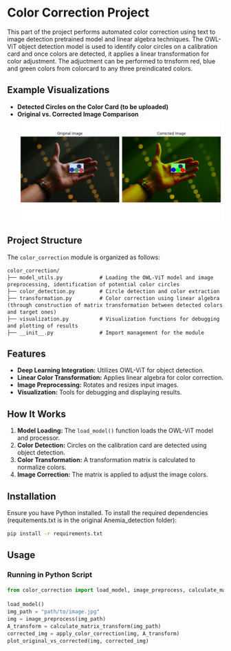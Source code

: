 # Color Correction Project

This part of the project performs automated color correction using text to image detection pretrained model and linear algebra techniques. The OWL-ViT object detection model is used to identify color circles on a calibration card and once colors are detected, it applies a linear transformation for color adjustment. The adjuctment can be performed to trnsform red, blue and green colors from colorcard to any three preindicated colors.

## Example Visualizations
- **Detected Circles on the Color Card (to be uploaded)**
- **Original vs. Corrected Image Comparison**
![corrected img](original_and_corrected_image_demo.png)

## Project Structure
The `color_correction` module is organized as follows:
```
color_correction/
├── model_utils.py            # Loading the OWL-ViT model and image preprocessing, identification of potential color circles
├── color_detection.py        # Circle detection and color extraction
├── transformation.py         # Color correction using linear algebra (through construction of matrix transformation between detected colors and target ones)
├── visualization.py          # Visualization functions for debugging and plotting of results
├── __init__.py               # Import management for the module
```

## Features
- **Deep Learning Integration:** Utilizes OWL-ViT for object detection.
- **Linear Color Transformation:** Applies linear algebra for color correction.
- **Image Preprocessing:** Rotates and resizes input images.
- **Visualization:** Tools for debugging and displaying results.

## How It Works
1. **Model Loading:** The `load_model()` function loads the OWL-ViT model and processor.
2. **Color Detection:** Circles on the calibration card are detected using object detection.
3. **Color Transformation:** A transformation matrix is calculated to normalize colors.
4. **Image Correction:** The matrix is applied to adjust the image colors.

## Installation
Ensure you have Python installed. To install the required dependencies (requitements.txt is in the original Anemia_detection folder):
```bash
pip install -r requirements.txt
```

## Usage
### Running in Python Script
```python
from color_correction import load_model, image_preprocess, calculate_matrix_transform, apply_color_correction, plot_original_vs_corrected

load_model()
img_path = "path/to/image.jpg"
img = image_preprocess(img_path)
A_transform = calculate_matrix_transform(img_path)
corrected_img = apply_color_correction(img, A_transform)
plot_original_vs_corrected(img, corrected_img)
```
